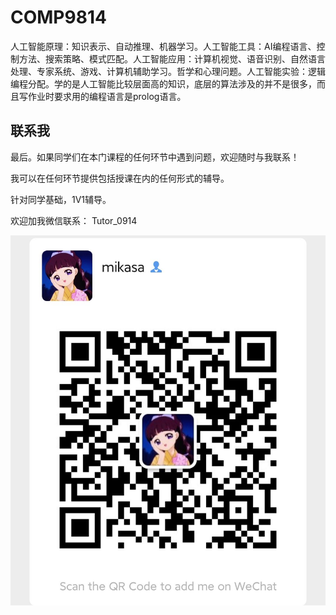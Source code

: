 # COMP9814

人工智能原理：知识表示、自动推理、机器学习。人工智能工具：AI编程语言、控制方法、搜索策略、模式匹配。人工智能应用：计算机视觉、语音识别、自然语言处理、专家系统、游戏、计算机辅助学习。哲学和心理问题。人工智能实验：逻辑编程分配。学的是人工智能比较层面高的知识，底层的算法涉及的并不是很多，而且写作业时要求用的编程语言是prolog语言。


## 联系我

最后。如果同学们在本门课程的任何环节中遇到问题，欢迎随时与我联系！

我可以在任何环节提供包括授课在内的任何形式的辅导。

针对同学基础，1V1辅导。

欢迎加我微信联系： Tutor_0914

![图片](../image/wechat.jpg)
